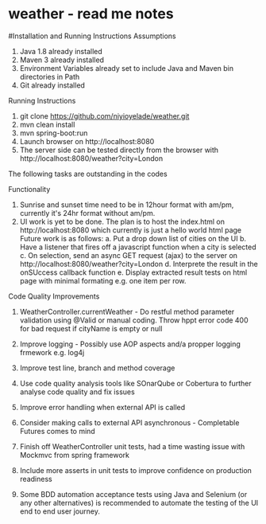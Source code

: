 # weather - read me notes

#Installation and Running Instructions
Assumptions
1. Java 1.8 already installed
2. Maven 3 already installed
3. Environment Variables already set to include Java and Maven bin directories in Path
4. Git already installed

Running Instructions
1. git clone https://github.com/niyioyelade/weather.git
2. mvn clean install
3. mvn spring-boot:run
3. Launch browser on http://localhost:8080
4. The server side can be tested directly from the browser with http://localhost:8080/weather?city=London

The following tasks are outstanding in the codes

Functionality
1. Sunrise and sunset time need to be in 12hour format with am/pm, currently it's 24hr format without am/pm.
2. UI work is yet to be done. The plan is to host the index.html on http://localhost:8080 which currently is just a hello world html page
Future work is as follows:
a. Put a drop down list of cities on the UI
b. Have a listener that fires off a javascript function when a city is selected
c. On selection, send an async GET request (ajax) to the server on http://localhost:8080/weather?city=London
d. Interprete the result in the onSUccess callback function
e. Display extracted result tests on html page with minimal formating e.g. one item per row.

Code Quality Improvements
1. WeatherController.currentWeather - Do restful method parameter validation using @Valid or manual coding. 
Throw hppt error code 400 for bad request if cityName is empty or null

2. Improve logging - Possibly use AOP aspects and/a propper logging frmework e.g. log4j
3. Improve test line, branch  and method coverage
4. Use code quality analysis tools like SOnarQube or Cobertura to further analyse code quality and fix issues
5. Improve error handling when external API is called
6. Consider making calls to external API asynchronous - Completable Futures comes to mind
7. Finish off WeatherController unit tests, had a time wasting issue with Mockmvc from spring framework
8. Include more asserts in unit tests to improve confidence on production readiness
9. Some BDD automation acceptance tests using Java and Selenium (or any other alternatives) is recommended to automate the testing of the UI end to end user journey.

